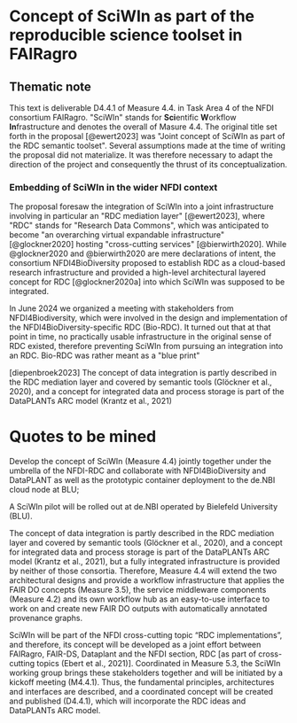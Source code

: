 # Concept of SciWIn as part of the reproducible science toolset in FAIRagro

## Thematic note

This text is deliverable D4.4.1 of Measure 4.4. in Task Area 4 of the NFDI consortium FAIRagro.
"SciWIn" stands for **Sci**entific **W**orkflow **In**frastructure and denotes the overall of Masure 4.4.
The original title set forth in the proposal [@ewert2023] was
"Joint concept of SciWIn as part of the RDC semantic toolset".
Several assumptions made at the time of writing the proposal did not materialize.
It was therefore necessary to adapt the direction of the project
and consequently the thrust of its conceptualization.

### Embedding of SciWIn in the wider NFDI context

The proposal foresaw the integration of SciWIn into a joint infrastructure involving in particular an "RDC mediation
layer" [@ewert2023],
where "RDC" stands for "Research Data Commons",
which was anticipated to become "an overarching virtual expandable infrastructure" [@glockner2020] hosting "cross-cutting services" [@bierwirth2020].
While @glockner2020 and @bierwirth2020 are mere declarations of intent,
the consortium NFDI4BioDiversity proposed to establish RDC as a cloud-based research infrastructure
and provided a high-level architectural layered concept for RDC [@glockner2020a]
into which SciWIn was supposed to be integrated.

In June 2024 we organized a meeting with stakeholders from NFDI4Biodiversity, which were involved in the design and
implementation of the NFDI4BioDiversity-specific RDC (Bio-RDC).
It turned out that at that point in time, no practically usable infrastructure in the original sense of RDC existed, therefore preventing SciWIn from pursuing an integration into an RDC.
Bio-RDC was rather meant as a "blue print"

[diepenbroek2023]
The concept of data integration is partly described in the RDC mediation layer and covered by semantic tools (Glöckner
et al., 2020), and a concept for integrated data and process storage is part of the DataPLANTs ARC model (Krantz et al.,
2021)



# Quotes to be mined

Develop the concept of SciWIn (Measure 4.4) jointly together under the umbrella of the
NFDI-RDC and collaborate with NFDI4BioDiversity and DataPLANT as well as the
prototypic container deployment to the de.NBI cloud node at BLU;


A SciWIn pilot will be rolled out at de.NBI operated by Bielefeld University (BLU).

The concept of data integration is
partly described in the RDC mediation layer and covered by semantic tools (Glöckner et al.,
2020), and a concept for integrated data and process storage is part of the DataPLANTs ARC
model (Krantz et al., 2021), but a fully integrated infrastructure is provided by neither of those
consortia. Therefore, Measure 4.4 will extend the two architectural designs and provide a
workflow infrastructure that applies the FAIR DO concepts (Measure 3.5), the service
middleware components (Measure 4.2) and its own workflow hub as an easy-to-use interface
to work on and create new FAIR DO outputs with automatically annotated provenance graphs.

SciWIn will be part of the NFDI cross-cutting topic “RDC implementations”, and therefore, its
concept will be developed as a joint effort between FAIRagro, FAIR-DS, Dataplant and the NFDI
section, RDC [as part of cross-cutting topics (Ebert et al., 2021)]. Coordinated in Measure 5.3,
the SciWIn working group brings these stakeholders together and will be initiated by a kickoff
meeting (M4.4.1). Thus, the fundamental principles, architectures and interfaces are described,
and a coordinated concept will be created and published (D4.4.1), which will incorporate the
RDC ideas and DataPLANTs ARC model.
